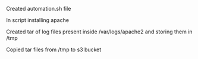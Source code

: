 Created automation.sh file

In script installing apache

Created tar of log files present inside /var/logs/apache2 and storing them in /tmp

Copied tar files from /tmp to s3 bucket